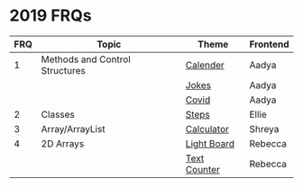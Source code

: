 # 2019 FRQs

| FRQ | Topic | Theme | Frontend | 
| --- | --- | --- | --- |
| 1 | Methods and Control Structures | <a href="{{ site.baseurl }}/frqs/frq1_calender">Calender</a> | Aadya |
|   |  | <a href="{{ site.baseurl }}/frqs/jokes">Jokes</a> | Aadya |
|   | | <a href="{{ site.baseurl }}/frqs/covid">Covid</a> | Aadya |
| 2 | Classes |  <a href="{{ site.baseurl }}/frqs/frq2">Steps</a> | Ellie | 
| 3 | Array/ArrayList |  <a href="{{ site.baseurl }}/frqs/frq3-calculator">Calculator</a> | Shreya | 
| 4 | 2D Arrays | <a href="{{ site.baseurl }}/frqs/frq4">Light Board</a> | Rebecca | 
|   | | <a href="{{ site.baseurl }}/frqs/sentences">Text Counter | Rebecca |